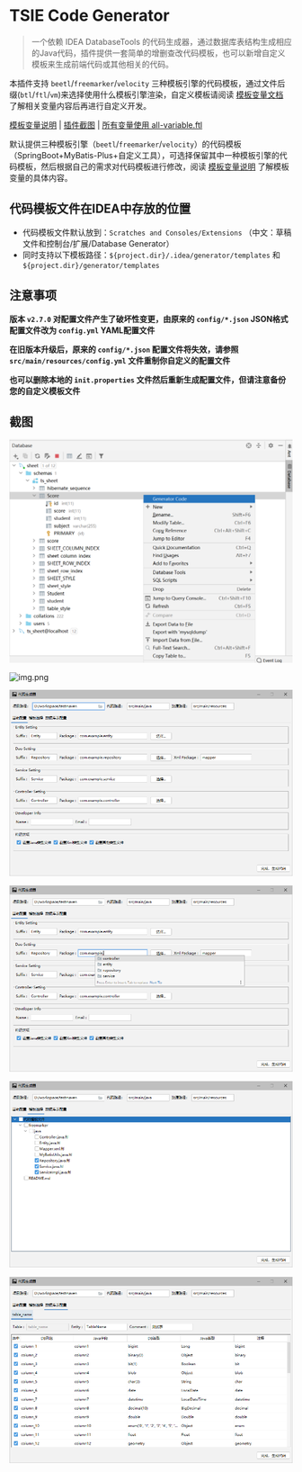 
# TSIE Code Generator

> 一个依赖 IDEA DatabaseTools 的代码生成器，通过数据库表结构生成相应的Java代码，插件提供一套简单的增删查改代码模板，也可以新增自定义模板来生成前端代码或其他相关的代码。

本插件支持 `beetl`/`freemarker`/`velocity` 三种模板引擎的代码模板，通过文件后缀(`btl`/`ftl`/`vm`)来选择使用什么模板引擎渲染，自定义模板请阅读 [模板变量文档](./doc/template-document.md) 了解相关变量内容后再进行自定义开发。



[模板变量说明](./doc/template-document.md) | [插件截图](./doc/images.md) | [所有变量使用 all-variable.ftl](src/main/resources/templates/all-variable.ftl)



默认提供三种模板引擎（`beetl`/`freemarker`/`velocity`）的代码模板（SpringBoot+MyBatis-Plus+自定义工具），可选择保留其中一种模板引擎的代码模板，然后根据自己的需求对代码模板进行修改，阅读 [模板变量说明](./doc/template-document.md) 了解模板变量的具体内容。



## 代码模板文件在IDEA中存放的位置

- 代码模板文件默认放到：`Scratches and Consoles/Extensions` （中文：草稿文件和控制台/扩展/Database Generator）
- 同时支持以下模板路径：`${project.dir}/.idea/generator/templates` 和 `${project.dir}/generator/templates`



## 注意事项

**版本 `v2.7.0` 对配置文件产生了破坏性变更，由原来的 `config/*.json` JSON格式配置文件改为 `config.yml` YAML配置文件** 

**在旧版本升级后，原来的 `config/*.json` 配置文件将失效，请参照 `src/main/resources/config.yml` 文件重制你自定义的配置文件**

**也可以删除本地的 `init.properties` 文件然后重新生成配置文件，但请注意备份您的自定义模板文件**



## 截图

![](./doc/assets/images_1.png)

![img.png](doc/assets/img.png)

![](./doc/assets/images_8.png)

![](./doc/assets/images_9.png)

![](./doc/assets/images_10.png)

![](./doc/assets/images_11.png)



